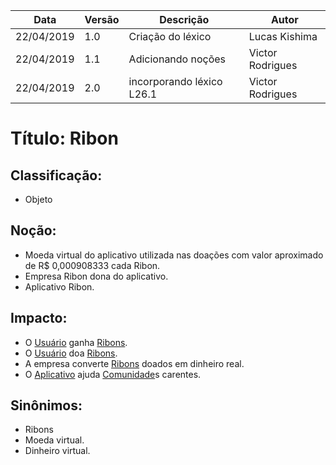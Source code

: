 | Data       | Versão | Descrição                       | Autor            |
| ---------- | ------ | ------------------------------- | ---------------- |
| 22/04/2019 | 1.0    | Criação do léxico               | Lucas Kishima    |
| 22/04/2019 | 1.1    | Adicionando noções              | Victor Rodrigues |
| 22/04/2019 | 2.0    | incorporando léxico L26.1 | Victor Rodrigues |

# Título: Ribon

## Classificação:

- Objeto

## Noção:

- Moeda virtual do aplicativo utilizada nas doações com valor aproximado de R$ 0,000908333 cada Ribon.
- Empresa Ribon dona do aplicativo.
- Aplicativo Ribon.

## Impacto:

- O [Usuário](https://github.com/requisitos-2019-1/Ribon/blob/master/Modelagem%20de%20Requisitos/Lexicos/Usuário.md) ganha [Ribons](https://github.com/requisitos-2019-1/Ribon/blob/master/Modelagem%20de%20Requisitos/Lexicos/Moeda_Ribon.md).
- O [Usuário](https://github.com/requisitos-2019-1/Ribon/blob/master/Modelagem%20de%20Requisitos/Lexicos/Usuário.md) doa [Ribons](https://github.com/requisitos-2019-1/Ribon/blob/master/Modelagem%20de%20Requisitos/Lexicos/Moeda_Ribon.md).
- A empresa converte [Ribons](https://github.com/requisitos-2019-1/Ribon/blob/master/Modelagem%20de%20Requisitos/Lexicos/Moeda_Ribon.md) doados em dinheiro real.
- O [Aplicativo](https://github.com/requisitos-2019-1/Ribon/blob/master/Modelagem%20de%20Requisitos/Lexicos/Aplicativo.md) ajuda [Comunidade](https://github.com/requisitos-2019-1/Ribon/blob/master/Modelagem%20de%20Requisitos/Lexicos/Comunidade.md)s carentes.

## Sinônimos:

- Ribons
- Moeda virtual.
- Dinheiro virtual.
